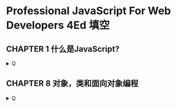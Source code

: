 <!-- markdownlint-disable MD033 MD026 -->
# Professional JavaScript For Web Developers 4Ed 填空

## CHAPTER 1 什么是JavaScript?

<details>
  <summary>Q</summary>
  <div>A</div>
</details>

## CHAPTER 8 对象，类和面向对象编程

<details>
  <summary>Q</summary>
  <div>A</div>
</details>
